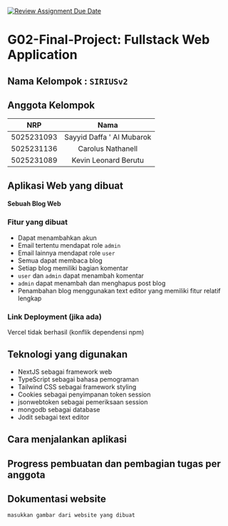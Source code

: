 [![Review Assignment Due Date](https://classroom.github.com/assets/deadline-readme-button-22041afd0340ce965d47ae6ef1cefeee28c7c493a6346c4f15d667ab976d596c.svg)](https://classroom.github.com/a/K32wTABb)

# G02-Final-Project: Fullstack Web Application

## Nama Kelompok : `SIRIUSv2`

## Anggota Kelompok

|    NRP     |           Nama            |
| :--------: | :-----------------------: |
| 5025231093 | Sayyid Daffa ' Al Mubarok |
| 5025231136 |     Carolus Nathanell     |
| 5025231089 |   Kevin Leonard Berutu    |

## Aplikasi Web yang dibuat

#### Sebuah Blog Web

### Fitur yang dibuat

- Dapat menambahkan akun
- Email tertentu mendapat role `admin`
- Email lainnya mendapat role `user`
- Semua dapat membaca blog
- Setiap blog memiliki bagian komentar
- `user` dan `admin` dapat menambah komentar
- `admin` dapat menambah dan menghapus post blog
- Penambahan blog menggunakan text editor yang memiliki fitur relatif lengkap


### Link Deployment (jika ada)

Vercel tidak berhasil (konflik dependensi npm)

## Teknologi yang digunakan

- NextJS sebagai framework web
- TypeScript sebagai bahasa pemograman
- Tailwind CSS sebagai framework styling
- Cookies sebagai penyimpanan token session
- jsonwebtoken sebagai pemeriksaan session
- mongodb sebagai database
- Jodit sebagai text editor

## Cara menjalankan aplikasi

## Progress pembuatan dan pembagian tugas per anggota

## Dokumentasi website

`masukkan gambar dari website yang dibuat`
